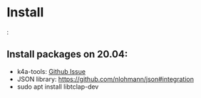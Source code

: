 # Install
:
## Install packages on 20.04:

- k4a-tools: [Github Issue](https://github.com/microsoft/Azure-Kinect-Sensor-SDK/issues/1263#issuecomment-758810804)
- JSON library: https://github.com/nlohmann/json#integration
- sudo apt install libtclap-dev
